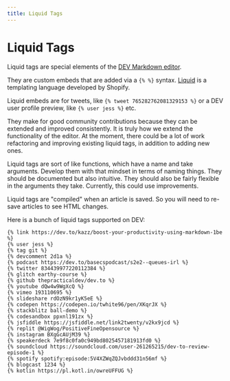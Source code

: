 ```yaml
---
title: Liquid Tags
---
```


# Liquid Tags

Liquid tags are special elements of the [DEV Markdown editor](https://dev.to/new).

They are custom embeds that are added via a `{% %}` syntax. [Liquid](https://shopify.github.io/liquid/) is a templating language developed by Shopify.

Liquid embeds are for tweets, like `{% tweet 765282762081329153 %}` or a DEV user profile preview, like `{% user jess %}` etc.

They make for good community contributions because they can be extended and improved consistently. It is truly how we extend the functionality of the editor. At the moment, there could be a lot of work refactoring and improving existing liquid tags, in addition to adding new ones.

Liquid tags are sort of like functions, which have a name and take arguments. Develop them with that mindset in terms of naming things. They should be documented but also intuitive. They should also be fairly flexible in the arguments they take. Currently, this could use improvements.

Liquid tags are "compiled" when an article is saved. So you will need to re-save articles to see HTML changes.

Here is a bunch of liquid tags supported on DEV:

```liquid
{% link https://dev.to/kazz/boost-your-productivity-using-markdown-1be %}
{% user jess %}
{% tag git %}
{% devcomment 2d1a %}
{% podcast https://dev.to/basecspodcast/s2e2--queues-irl %}
{% twitter 834439977220112384 %}
{% glitch earthy-course %}
{% github thepracticaldev/dev.to %}
{% youtube dQw4w9WgXcQ %}
{% vimeo 193110695 %}
{% slideshare rdOzN9kr1yK5eE %}
{% codepen https://codepen.io/twhite96/pen/XKqrJX %}
{% stackblitz ball-demo %}
{% codesandbox ppxnl191zx %}
{% jsfiddle https://jsfiddle.net/link2twenty/v2kx9jcd %}
{% replit @WigWog/PositiveFineOpensource %}
{% instagram BXgGcAUjM39 %}
{% speakerdeck 7e9f8c0fa0c949bd8025457181913fd0 %}
{% soundcloud https://soundcloud.com/user-261265215/dev-to-review-episode-1 %}
{% spotify spotify:episode:5V4XZWqZQJvbddd31n56mf %}
{% blogcast 1234 %}
{% kotlin https://pl.kotl.in/owreUFFUG %}
```
